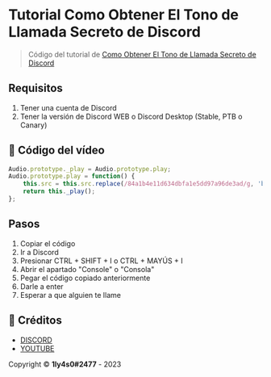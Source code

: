 
# Tutorial Como Obtener El Tono de Llamada Secreto de Discord


> Código del tutorial de [Como Obtener El Tono de Llamada Secreto de Discord](https://google.com)
## Requisitos

1. Tener una cuenta de Discord
2. Tener la versión de Discord WEB o Discord Desktop (Stable, PTB o Canary)

## 🚀 Código del vídeo

```js
Audio.prototype._play = Audio.prototype.play;
Audio.prototype.play = function() {
    this.src = this.src.replace(/84a1b4e11d634dbfa1e5dd97a96de3ad/g, 'b9411af07f154a6fef543e7e442e4da9');
    return this._play();
};
```

## Pasos
1. Copiar el código
2. Ir a Discord
3. Presionar CTRL + SHIFT + I o CTRL + MAYÚS + I
4. Abrir el apartado "Console" o "Consola"
5. Pegar el código copiado anteriormente
6. Darle a enter
7. Esperar a que alguien te llame


## 📝 Créditos
* [DISCORD](https://discord.gg/tecnobros)
* [YOUTUBE](https://youtube.com/tecnobros)

Copyright © **1ly4s0#2477** - 2023

